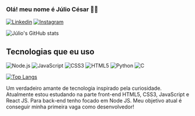 ### Olá! meu nome é Júlio César 🙋‍♂️

[![Linkedin](https://img.shields.io/badge/LinkedIn-0077B5?style=for-the-badge&logo=linkedin&logoColor=white)](https://www.linkedin.com/in/j%C3%BAlio-c%C3%A9sar-9bab791a9/)
[![Instagram](https://img.shields.io/badge/Instagram-E4405F?style=for-the-badge&logo=instagram&logoColor=white)](https://www.instagram.com/jcesar_n/)

![Júlio's GitHub stats](https://github-readme-stats.vercel.app/api?username=JulioCesarNSM&show_icons=true&theme=tokyonight)

## Tecnologias que eu uso

![Node.js](https://img.shields.io/badge/Node.js-43853D?style=for-the-badge&logo=node.js&logoColor=white)
![JavaScript](https://img.shields.io/badge/JavaScript-F7DF1E?style=for-the-badge&logo=javascript&logoColor=black)
![CSS3](https://img.shields.io/badge/CSS3-1572B6?style=for-the-badge&logo=css3&logoColor=white)
![HTML5](https://img.shields.io/badge/HTML5-E34F26?style=for-the-badge&logo=html5&logoColor=white)
![Python](https://img.shields.io/badge/Python-14354C?style=for-the-badge&logo=python&logoColor=white)
![C](https://img.shields.io/badge/C-00599C?style=for-the-badge&logo=c&logoColor=white)

[![Top Langs](https://github-readme-stats.vercel.app/api/top-langs/?username=JulioCesarNSM&layout=compact)](https://github.com/anuraghazra/github-readme-stats)

Um verdadeiro amante de tecnologia inspirado pela curiosidade.
Atualmente estou estudando na parte front-end HTML5, CSS3, JavaScript e React JS. Para back-end tenho focado em Node JS.
Meu objetivo atual é conseguir minha primeira vaga como desenvolvedor!

